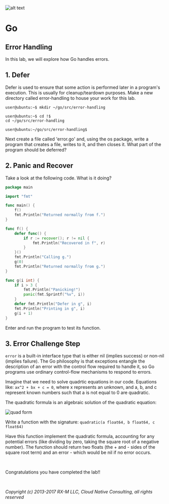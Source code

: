 ![alt text][RX-M LLC]


# Go


## Error Handling

In this lab, we will explore how Go handles errors.


## 1. Defer

Defer is used to ensure that some action is performed later in a program's execution. This  is usually for
cleanup/teardown purposes. Make a new directory called error-handling to house your work for this lab.

```
user@ubuntu:~$ mkdir ~/go/src/error-handling

user@ubuntu:~$ cd !$
cd ~/go/src/error-handling

user@ubuntu:~/go/src/error-handling$
```

Next create a file called 'error.go' and, using the os package, write a program that creates a file, writes to it, and
then closes it. What part of the program should be deferred?


## 2. Panic and Recover

Take a look at the following code. What is it doing?

```go
package main

import "fmt"

func main() {
    f()
    fmt.Println("Returned normally from f.")
}

func f() {
    defer func() {
        if r := recover(); r != nil {
            fmt.Println("Recovered in f", r)
        }
    }()
    fmt.Println("Calling g.")
    g(0)
    fmt.Println("Returned normally from g.")
}

func g(i int) {
    if i > 3 {
        fmt.Println("Panicking!")
        panic(fmt.Sprintf("%v", i))
    }
    defer fmt.Println("Defer in g", i)
    fmt.Println("Printing in g", i)
    g(i + 1)
}
```

Enter and run the program to test its function.


## 3. Error Challenge Step

`error` is a built-in interface type that is either nil (implies success) or non-nil (implies failure). The Go
philosophy is that exceptions entangle the description of an error with the control flow required to handle it, so Go
programs use ordinary control-flow mechanisms to respond to errors.

Imagine that we need to solve quadrtic equations in our code. Equations like: `ax^2 + bx + c = 0`, where x represents
an unknown, and a, b, and c represent known numbers such that a is not equal to 0 are quadratic.

The quadratic formula is an algebraic solution of the quadratic equation:

![quad form](https://github.com/RX-M/go/blob/master/modules/error-handling/images/quadratic.png "The Quadratic Formula")

Write a function with the signature: `quadratic(a float64, b float64, c float64)`

Have this function implement the quadratic formula, accounting for any potential errors (like dividing by zero, taking
the square root of a negative number). The function should return two floats (the + and - sides of the square root term)
and an error - which would be nil if no error occurs.


<br>

Congratulations you have completed the lab!!

<br>

_Copyright (c) 2013-2017 RX-M LLC, Cloud Native Consulting, all rights reserved_

[RX-M LLC]: http://rx-m.io/rxm-cnc.svg "RX-M LLC"
